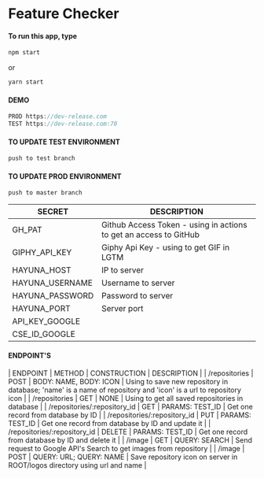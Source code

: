 # Feature Checker

#### To run this app, type

```javascript
npm start
```

or

```javascript
yarn start
```

#### DEMO

```javascript
PROD https://dev-release.com
TEST https://dev-release.com:70
```

#### TO UPDATE TEST ENVIRONMENT

```javascript
push to test branch
```

#### TO UPDATE PROD ENVIRONMENT

```
push to master branch
```

| SECRET          | DESCRIPTION                                                       |
| --------------- | ----------------------------------------------------------------- |
| GH_PAT          | Github Access Token - using in actions to get an access to GitHub |
| GIPHY_API_KEY   | Giphy Api Key - using to get GIF in LGTM                          |
| HAYUNA_HOST     | IP to server                                                      |
| HAYUNA_USERNAME | Username to server                                                |
| HAYUNA_PASSWORD | Password to server                                                |
| HAYUNA_PORT     | Server port                                                       |
| API_KEY_GOOGLE  |                                                                   |
| CSE_ID_GOOGLE   |                                                                   |

#### ENDPOINT'S

| ENDPOINT | METHOD | CONSTRUCTION | DESCRIPTION |
| /repositories | POST | BODY: NAME, BODY: ICON | Using to save new repository in database; 'name' is a name of repository and 'icon' is a url to repository icon |
| /repositories | GET | NONE | Using to get all saved repositories in database |
| /repositories/:repository_id | GET | PARAMS: TEST_ID | Get one record from database by ID |
| /repositories/:repository_id | PUT | PARAMS: TEST_ID | Get one record from database by ID and update it |
| /repositories/:repository_id | DELETE | PARAMS: TEST_ID | Get one record from database by ID and delete it |
| /image | GET | QUERY: SEARCH | Send request to Google API's Search to get images from repository |
| /image | POST | QUERY: URL; QUERY: NAME | Save repository icon on server in ROOT/logos directory using url and name |
